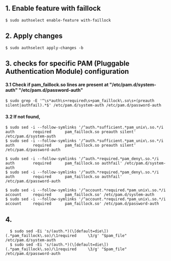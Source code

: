 ## 1. Enable feature with faillock
    $ sudo authselect enable-feature with-faillock

## 2. Apply changes
    $ sudo authselect apply-changes -b

## 3. checks for specific PAM (Pluggable Authentication Module) configuration
  #### 3.1 Check if pam_faillock.so lines are present at "/etc/pam.d/system-auth" "/etc/pam.d/password-auth"
    $ sudo grep -E '^\s*auth\s+required\s+pam_faillock\.so\s+(preauth silent|authfail).*$' /etc/pam.d/system-auth /etc/pam.d/password-auth

  #### 3.2 If not found,
    $ sudo sed -i --follow-symlinks '/^auth.*sufficient.*pam_unix\.so.*/i auth        required      pam_faillock.so preauth silent' /etc/pam.d/system-auth 
    $ sudo sed -i --follow-symlinks '/^auth.*sufficient.*pam_unix\.so.*/i auth        required      pam_faillock.so preauth silent' /etc/pam.d/password-auth
    
    $ sudo sed -i --follow-symlinks '/^auth.*required.*pam_deny\.so.*/i auth        required      pam_faillock.so authfail' /etc/pam.d/system-auth
    $ sudo sed -i --follow-symlinks '/^auth.*required.*pam_deny\.so.*/i auth        required      pam_faillock.so authfail' /etc/pam.d/password-auth
    
    $ sudo sed -i --follow-symlinks '/^account.*required.*pam_unix\.so.*/i account     required      pam_faillock.so' /etc/pam.d/system-auth
    $ sudo sed -i --follow-symlinks '/^account.*required.*pam_unix\.so.*/i account     required      pam_faillock.so' /etc/pam.d/password-auth

## 4.
      $ sudo sed -Ei 's/(auth.*)(\[default=die\])(.*pam_faillock\.so)/\1required     \3/g' "$pam_file" /etc/pam.d/system-auth
      $ sudo sed -Ei 's/(auth.*)(\[default=die\])(.*pam_faillock\.so)/\1required     \3/g' "$pam_file" /etc/pam.d/password-auth
